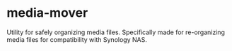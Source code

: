 # media-mover
Utility for safely organizing media files. Specifically made for re-organizing media files for compatibility with Synology NAS.

